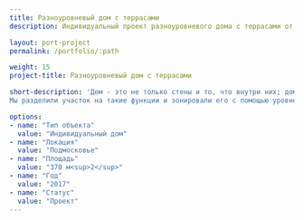 ```yaml
---
title: Разноуровневый дом с террасами
description: Индивидуальный проект разноуровневого дома с террасами от архитектурного бюро А510. Индивидуальное проектирование на заказ.

layout: port-project
permalink: /portfolio/:path

weight: 15
project-title: Разноуровневый дом с террасами

short-description: 'Дом - это не только стены и то, что внутри них; дом - это место, где вы чувствуете себя спокойно и хорошо. Ваша зона комфорта. Диваны на террасе, качели или барбекю в саду - кажется, что это второстепенные элементы, но мы считаем, что в доме нет и не должно быть ничего случайного, каждая функция определяет свою зону и все они отвечают вашему удобству.
Мы разделили участок на такие функции и зонировали его с помощью уровней террас и деревьев, создав таким образом эффект "открытых комнат". По аналогии с комнатами в доме - спальней, гостиной, кабинетом и прихожей - на участке мы разместили зону барбекю, джакузи, веранду с камином, место для костра и входную группу.'

options:
- name: "Тип объекта"
  value: "Индивидуальный дом"
- name: "Локация"
  value: "Подмосковье"
- name: "Площадь"
  value: "370 м<sup>2</sup>"
- name: "Год"
  value: "2017"
- name: "Статус"
  value: "Проект"
---
```

